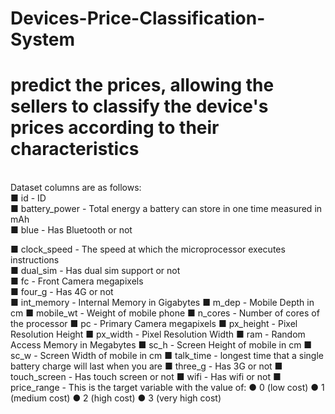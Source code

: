 # Devices-Price-Classification-System
# predict the prices, allowing the sellers to classify the device's prices according to their characteristics 
<br>
Dataset columns are as follows: 
<br>
■ id - ID 
<br>
■ battery_power - Total energy a battery can store in one time measured in mAh 
<br>
■ blue - Has Bluetooth or not 
<br>

■ clock_speed - The speed at which the microprocessor executes instructions 
<br>
■ dual_sim - Has dual sim support or not 
<br>
■ fc - Front Camera megapixels 
<br>
■ four_g - Has 4G or not 
<br>
■ int_memory - Internal Memory in Gigabytes 
■ m_dep - Mobile Depth in cm 
■ mobile_wt - Weight of mobile phone 
■ n_cores - Number of cores of the processor 
■ pc - Primary Camera megapixels 
■ px_height - Pixel Resolution Height 
■ px_width - Pixel Resolution Width 
■ ram - Random Access Memory in Megabytes 
■ sc_h - Screen Height of mobile in cm 
■ sc_w - Screen Width of mobile in cm 
■ talk_time - longest time that a single battery charge will last when you are 
■ three_g - Has 3G or not 
■ touch_screen - Has touch screen or not 
■ wifi - Has wifi or not 
■ price_range - This is the target variable with the value of: 
● 0 (low cost) 
● 1 (medium cost) 
● 2 (high cost) 
● 3 (very high cost) 
 
